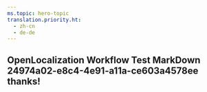 ```yaml
---
ms.topic: hero-topic
translation.priority.ht: 
  - zh-cn
  - de-de
---
```

## OpenLocalization Workflow Test MarkDown 24974a02-e8c4-4e91-a11a-ce603a4578ee thanks!
